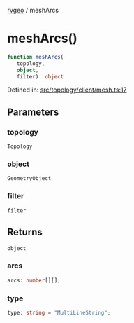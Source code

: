 [rvgeo](../index.md) / meshArcs

# meshArcs()

```ts
function meshArcs(
   topology, 
   object, 
   filter): object
```

Defined in: [src/topology/client/mesh.ts:17](https://github.com/pzq123456/RVGeo/blob/e727f6f6e310621d656b74948bed9956ff45a613/src/topology/client/mesh.ts#L17)

## Parameters

### topology

`Topology`

### object

`GeometryObject`

### filter

`filter`

## Returns

`object`

### arcs

```ts
arcs: number[][];
```

### type

```ts
type: string = "MultiLineString";
```

